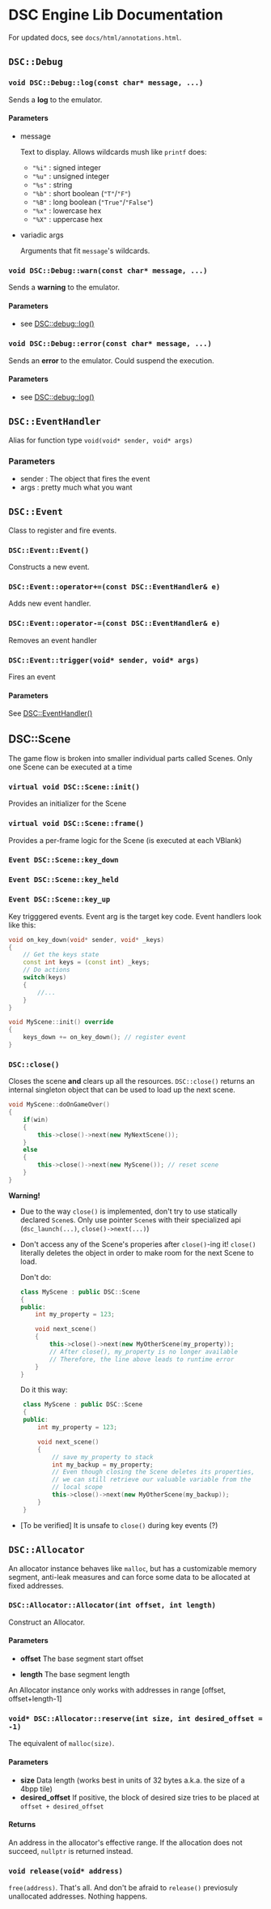 # DSC Engine Lib Documentation

For updated docs, see `docs/html/annotations.html`.

## ```DSC::Debug```

### ```void DSC::Debug::log(const char* message, ...)```

Sends a **log** to the emulator. 

#### Parameters
- message

    Text to display. Allows wildcards mush like `printf` does:
    - `"%i"` : signed integer
    - `"%u"` : unsigned integer
    - `"%s"` : string
    - `"%b"` : short boolean (`"T"`/`"F"`)
    - `"%B"` : long boolean (`"True"`/`"False"`)
    - `"%x"` : lowercase hex
    - `"%X"` : uppercase hex
- variadic args

    Arguments that fit `message`'s wildcards.

### ```void DSC::Debug::warn(const char* message, ...)```

Sends a **warning** to the emulator. 

#### Parameters
- see [DSC::debug::log()](#void-dscdebuglogconst-char-message)

### ```void DSC::Debug::error(const char* message, ...)```

Sends an **error** to the emulator. Could suspend the execution.

#### Parameters
- see [DSC::debug::log()](#void-dscdebuglogconst-char-message)


## ```DSC::EventHandler```

Alias for function type `void(void* sender, void* args)`

### Parameters
- sender : The object that fires the event
- args : pretty much what you want



## ```DSC::Event```

Class to register and fire events.

### ```DSC::Event::Event()```

Constructs a new event.

### ```DSC::Event::operator+=(const DSC::EventHandler& e)```

Adds new event handler.

### ```DSC::Event::operator-=(const DSC::EventHandler& e)```

Removes an event handler

### ```DSC::Event::trigger(void* sender, void* args)```

Fires an event

#### Parameters

See [DSC::EventHandler()](#dsceventhandler)

## DSC::Scene

The game flow is broken into smaller individual parts called Scenes. Only one Scene can be executed at a time

### ```virtual void DSC::Scene::init()```

Provides an initializer for the Scene

### ```virtual void DSC::Scene::frame()```

Provides a per-frame logic for the Scene (is executed at each VBlank)

### ```Event DSC::Scene::key_down```

### ```Event DSC::Scene::key_held```

### ```Event DSC::Scene::key_up```

Key trigggered events. Event arg is the target key code. Event handlers look like this:

```C++
void on_key_down(void* sender, void* _keys) 
{
    // Get the keys state
    const int keys = (const int) _keys;
    // Do actions
    switch(keys)
    {
        //...
    }
}

void MyScene::init() override 
{
    keys_down += on_key_down(); // register event
}
```

### ```DSC::close()```

Closes the scene **and** clears up all the resources. `DSC::close()` returns an internal singleton object
that can be used to load up the next scene.

```C++
void MyScene::doOnGameOver()
{    
    if(win)
    {
        this->close()->next(new MyNextScene());
    }
    else
    {
        this->close()->next(new MyScene()); // reset scene
    }    
}
```

**Warning!**
- Due to the way `close()` is implemented, don't try to use statically declared `Scene`s.
    Only use pointer `Scene`s with their specialized api (`dsc_launch(...)`, `close()->next(...)`)


- Don't access any of the Scene's properies after `close()`-ing it!
    `close()` literally deletes the object in order to make room for the
    next Scene to load. 

    Don't do:

    ```C++
    class MyScene : public DSC::Scene
    {
    public:
        int my_property = 123;

        void next_scene() 
        {
            this->close()->next(new MyOtherScene(my_property));                        
            // After close(), my_property is no longer available
            // Therefore, the line above leads to runtime error
        }
    }
    ```

    Do it this way:

```C++
    class MyScene : public DSC::Scene
    {
    public:
        int my_property = 123;

        void next_scene() 
        {
            // save my_property to stack
            int my_backup = my_property;
            // Even though closing the Scene deletes its properties,
            // we can still retrieve our valuable variable from the
            // local scope
            this->close()->next(new MyOtherScene(my_backup));
        }
    }
```

- [To be verified] It is unsafe to `close()` during key events (?)

## ```DSC::Allocator```

An allocator instance behaves like `malloc`, but has a customizable memory segment, anti-leak measures 
and can force some data to be allocated at fixed addresses.

### ```DSC::Allocator::Allocator(int offset, int length)```

Construct an Allocator. 

#### Parameters

- **offset** The base segment start offset

- **length** The base segment length

An Allocator instance only works with addresses in range [offset, offset+length-1]

### ```void* DSC::Allocator::reserve(int size, int desired_offset = -1)```

The equivalent of `malloc(size)`. 

#### Parameters

- **size** Data length (works best in units of 32 bytes a.k.a. the size of a 4bpp tile)
- **desired_offset** If positive, the block of desired size tries to be placed at `offset + desired_offset`

#### Returns

An address in the allocator's effective range. If the allocation does not succeed, `nullptr` is returned instead.

### ````void release(void* address)````

`free(address)`. That's all. And don't be afraid to `release()` previosuly unallocated addresses. Nothing happens.

